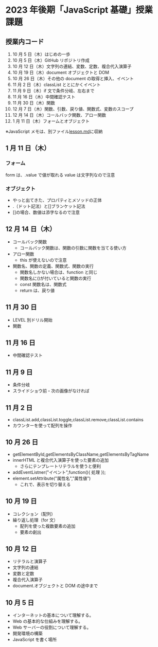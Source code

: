 # 2023 年後期「JavaScript 基礎」授業課題

## 授業内コード

1. 10 月 5 日（木）はじめの一歩
2. 10 月 5 日（木）GitHub リポジトリ作成
3. 10 月 12 日（木）文字列の連結、変数、定数、複合代入演算子
4. 10 月 19 日（木）document オブジェクトと DOM
5. 10 月 26 日（木）その他の document の取得と挿入、イベント
6. 11 月 2 日（木）classList ととにかくイベント
7. 11 月 9 日（木）if 文で条件分岐、左右まで
8. 11 月 16 日（木）中間確認テスト
9. 11 月 30 日（木）関数
10. 12 月 7 日（木）関数、引数、戻り値、関数式、変数のスコープ
11. 12 月 14 日（木）コールバック関数、アロー関数
12. 1 月 11 日（木）フォームとオブジェクト

※JavaScript メモは、別ファイル[lesson.md](./lesson.md)に収納

## 1 月 11 日（木）

### フォーム

form は、.value で値が取れる
value は文字列なので注意

### オブジェクト

- やっと出てきた、プロパティとメソッドの正体
- .（ドット記法）と[]ブランケット記法
- []の場合、数値は添字なるので注意

## 12 月 14 日（木）

- コールバック関数
  - コールバック関数は、関数の引数に関数を当てる使い方
- アロー関数
  - this が使えないので注意
- 関数名、関数の定義、関数式、関数の実行
  - 関数名しかない場合は、function と同じ
  - 関数名に()が付いていると関数の実行
  - const 関数名は、関数式
  - return は、戻り値

## 11 月 30 日

- LEVEL 別ドリル開始
- 関数

## 11 月 16 日

- 中間確認テスト

## 11 月 9 日

- 条件分岐
- スライドショウ前・次の画像がなければ

## 11 月 2 日

- classList.add,classList.toggle,classList.remove,classList.contains
- カウンターを使って配列を操作

## 10 月 26 日

- getElementById,getElementsByClassName,getElementsByTagName
- innerHTML と複合代入演算子を使った要素の追加
  - さらにテンプレートリテラルを使うと便利
- addEventListner("イベント",function(){ 処理 });
- element.setAttribute("属性名","属性値")
  - これで、表示を切り替える

## 10 月 19 日

- コレクション（配列）
- 繰り返し処理（for 文）
  - 配列を使った複数要素の追加
  - 要素の創出

## 10 月 12 日

- リテラルと演算子
- 文字列の連結
- 変数と定数
- 複合代入演算子
- document.オブジェクトと DOM の途中まで

## 10 月 5 日

- インターネットの基本について理解する。
- Web の基本的な仕組みを理解する。
- Web サーバーの役割について理解する。
- 開発環境の構築
- JavaScript を書く場所
